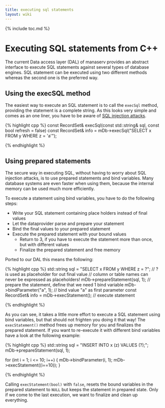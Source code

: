 ```yaml
---
title: executing sql statements
layout: wiki
---
```

{% include toc.md %}
#  Executing SQL statements from C++

The current Data access layer (DAL) of manaserv provides an abstract interface to execute SQL statements against several types of database engines. SQL statement can be executed using two different methods whereas the second one is the preferred way.

##  Using the execSQL method

The easiest way to execute an SQL statement is to call the `execSql` method, providing the statement is a complete string. As this looks very simple and comes as an one liner, you have to be aware of [SQL injection attacks](http://en.wikipedia.org/wiki/SQL_Injection).

{% highlight cpp %}
const RecordSet& execSql(const std::string& sql, const bool refresh = false)
const RecordSet& info = mDb->execSql("SELECT x FROM y WHERE z = 'a'");

{% endhighlight %}

##  Using prepared statements

The secure way in executing SQL, without having to worry about SQL injection attacks, is to use prepared statements and bind variables. Many database systems are even faster when using them, because the internal memory can be used much more efficiently.

To execute a statement using bind variables, you have to do the following steps:

   - Write your SQL statement containing place holders instead of final values
   - Let the dataprovider parse and prepare your statement
   - Bind the final values to your prepared statement
   - Execute the prepared statement with your bound values
      - Return to 3, if you have to execute the statement more than once, but with different values
      - Finalize the prepared statement and free memory

Ported to our DAL this means the following:

{% highlight cpp %}
std::string sql = "SELECT x FROM y WHERE z = ?";   // ? is used as placeholder for out final value
                                                   // column or table names can never be expressed as placeholders!
mDb->prepareStatement(sql, 1);                     // prepare the statement, define that we need 1 bind variable
mDb->bindParameter("a", 1);                        // bind value "a" as first parameter
const RecordSet& info = mDb->execStatement();      // execute statement

{% endhighlight %}

As you can see, it takes a little more effort to execute a SQL statement using bind variables, but that should not frighten you doing it that way! The `execStatement()` method frees up memory for you and finalizes the prepared statement. If you want to re-execute it with different bind variables have a look at the following example:

{% highlight cpp %}
std::string sql = "INSERT INTO x (z) VALUES (?);";
mDb->prepareStatement(sql, 1);

for (int i = 1; i <= 10; i++)
{
    mDb->bindParameter(i, 1);
    mDb->execStatement((i==10));
}

{% endhighlight %}

Calling `execStatement(bool)` with `false`, resets the bound variables in the prepared statement to `NULL` but keeps the statement in prepared state. Only if we come to the last execution, we want to finalize and clean up everything.
